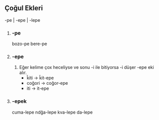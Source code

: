 ## Çoğul Ekleri

-pe | -epe | -lepe

1. ### -pe
   bozo-pe
   bere-pe
2. ### -epe
   1. Eğer kelime çox heceliyse ve sonu -i ile bitiyorsa -i düşer -epe eki alır.
      - ǩiti -> ǩit-epe
      - coğori -> coğor-epe
      - iti -> it-epe
3. ### -epek
   cuma-lepe
   ndğa-lepe
   kva-lepe
   da-lepe

